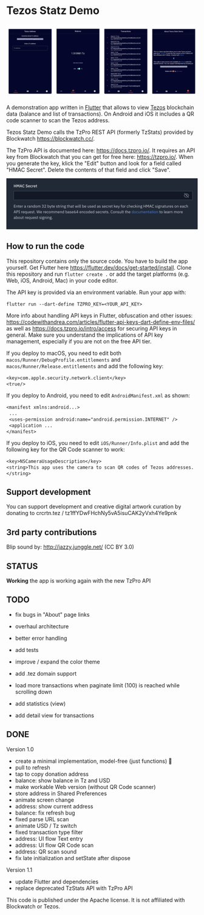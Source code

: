 # Tezos Statz Demo

![](docs/ui.png)

A demonstration app written in [Flutter](https://flutter.dev/) that allows to view [Tezos](https://tezos.com/) blockchain data (balance and list of transactions). On Android and iOS it includes a QR code scanner to scan the Tezos address. 

Tezos Statz Demo calls the TzPro REST API (formerly TzStats) provided by Blockwatch https://blockwatch.cc/.

The TzPro API is documented here: https://docs.tzpro.io/. It requires an API key from Blockwatch that you can get for free here: https://tzpro.io/. When you generate the key, klick the "Edit" button and look for a field called "HMAC Secret". Delete the contents of that field and click "Save".

![](docs/hmac.png)

## How to run the code

This repository contains only the source code. You have to build the app yourself. Get Flutter here https://flutter.dev/docs/get-started/install. Clone this repository and run `flutter create .` or add the target platforms (e.g. Web, iOS, Android, Mac) in your code editor. 

The API key is provided via an environment variable. Run your app with:

```
flutter run --dart-define TZPRO_KEY=<YOUR_API_KEY>
```

More info about handling API keys in Flutter, obfuscation and other issues: https://codewithandrea.com/articles/flutter-api-keys-dart-define-env-files/ as well as https://docs.tzpro.io/intro/access for securing API keys in general. Make sure you understand the implications of API key management, especially if you are not on the free API tier.

If you deploy to macOS, you need to edit both `macos/Runner/DebugProfile.entitlements` and ` macos/Runner/Release.entitlements` and add the following key:

```
<key>com.apple.security.network.client</key>
<true/>
```

If you deploy to Android, you need to edit `AndroidManifest.xml` as shown:

```
<manifest xmlns:android...>
 ...
 <uses-permission android:name="android.permission.INTERNET" />
 <application ...
</manifest>
```

If you deploy to iOS, you need to edit `iOS/Runner/Info.plist` and add the following key for the QR Code scanner to work:

```
<key>NSCameraUsageDescription</key>
<string>This app uses the camera to scan QR codes of Tezos addresses.</string>
```

## Support development

You can support development and creative digital artwork curation by donating to crcrtn.tez / 
tz1ffYDwFHchNy5vA5isuCAK2yVxh4Ye9pnk 

## 3rd party contributions

Blip sound by: http://jazzy.junggle.net/ (CC BY 3.0)    

## STATUS

**Working** the app is working again with the new TzPro API

## TODO

- fix bugs in "About" page links

- overhaul architecture
- better error handling
- add tests

- improve / expand the color theme
- add .tez domain support 
- load more transactions when paginate limit (100) is reached while scrolling down
- add statistics (view) 
- add detail view for transactions

## DONE

Version 1.0

- create a minimal implementation, model-free (just functions) 🤯
- pull to refresh
- tap to copy donation address  
- balance: show balance in Tz and USD
- make workable Web version (without QR Code scanner)
- store address in Shared Preferences
- animate screen change
- address: show current address
- balance: fix refresh bug
- fixed parse URL scan
- animate USD / Tz switch
- fixed transaction type filter
- address: UI flow Text entry
- address: UI flow QR Code scan
- address: QR scan sound
- fix late initialization and setState after dispose

Version 1.1

- update Flutter and dependencies
- replace deprecated TzStats API with TzPro API


This code is published under the Apache license. It is not affiliated with Blockwatch or Tezos. 
